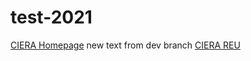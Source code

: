 # test-2021
[CIERA Homepage](https://ciera.northwestern.edu/)
new text from dev branch
[CIERA REU](https://sites.northestern.edu/cierareu/)
